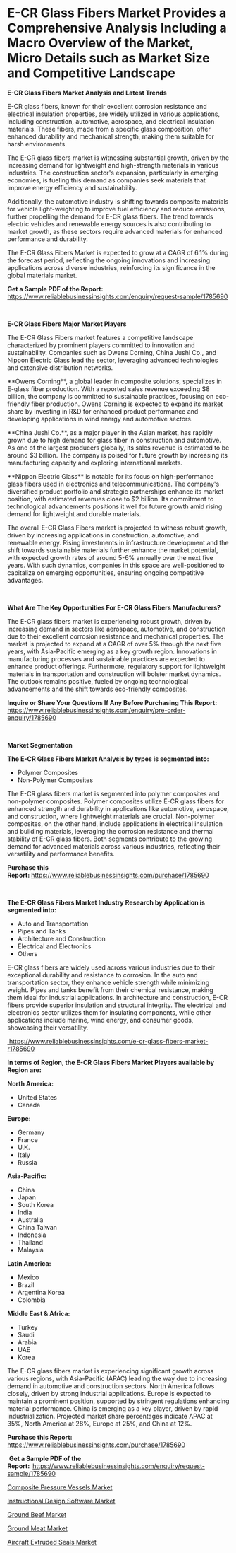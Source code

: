 <p><h1>E-CR Glass Fibers Market Provides a Comprehensive Analysis Including a Macro Overview of the Market, Micro Details such as Market Size and Competitive Landscape</h1></p><p><strong>E-CR Glass Fibers Market Analysis and Latest Trends</strong></p>
<p><p>E-CR glass fibers, known for their excellent corrosion resistance and electrical insulation properties, are widely utilized in various applications, including construction, automotive, aerospace, and electrical insulation materials. These fibers, made from a specific glass composition, offer enhanced durability and mechanical strength, making them suitable for harsh environments.</p><p>The E-CR glass fibers market is witnessing substantial growth, driven by the increasing demand for lightweight and high-strength materials in various industries. The construction sector's expansion, particularly in emerging economies, is fueling this demand as companies seek materials that improve energy efficiency and sustainability.</p><p>Additionally, the automotive industry is shifting towards composite materials for vehicle light-weighting to improve fuel efficiency and reduce emissions, further propelling the demand for E-CR glass fibers. The trend towards electric vehicles and renewable energy sources is also contributing to market growth, as these sectors require advanced materials for enhanced performance and durability.</p><p>The E-CR Glass Fibers Market is expected to grow at a CAGR of 6.1% during the forecast period, reflecting the ongoing innovations and increasing applications across diverse industries, reinforcing its significance in the global materials market.</p></p>
<p><strong>Get a Sample PDF of the Report:&nbsp;</strong> <a href="https://www.reliablebusinessinsights.com/enquiry/request-sample/1785690?utm_campaign=39&utm_medium=2&utm_source=Github&utm_content=ia&utm_term=09102024&utm_id=e-cr-glass-fibers">https://www.reliablebusinessinsights.com/enquiry/request-sample/1785690</a></p>
<p>&nbsp;</p>
<p><strong>E-CR Glass Fibers Major Market Players</strong></p>
<p><p>The E-CR Glass Fibers market features a competitive landscape characterized by prominent players committed to innovation and sustainability. Companies such as Owens Corning, China Jushi Co., and Nippon Electric Glass lead the sector, leveraging advanced technologies and extensive distribution networks.</p><p>**Owens Corning**, a global leader in composite solutions, specializes in E-glass fiber production. With a reported sales revenue exceeding $8 billion, the company is committed to sustainable practices, focusing on eco-friendly fiber production. Owens Corning is expected to expand its market share by investing in R&D for enhanced product performance and developing applications in wind energy and automotive sectors.</p><p>**China Jushi Co.**, as a major player in the Asian market, has rapidly grown due to high demand for glass fiber in construction and automotive. As one of the largest producers globally, its sales revenue is estimated to be around $3 billion. The company is poised for future growth by increasing its manufacturing capacity and exploring international markets.</p><p>**Nippon Electric Glass** is notable for its focus on high-performance glass fibers used in electronics and telecommunications. The company's diversified product portfolio and strategic partnerships enhance its market position, with estimated revenues close to $2 billion. Its commitment to technological advancements positions it well for future growth amid rising demand for lightweight and durable materials.</p><p>The overall E-CR Glass Fibers market is projected to witness robust growth, driven by increasing applications in construction, automotive, and renewable energy. Rising investments in infrastructure development and the shift towards sustainable materials further enhance the market potential, with expected growth rates of around 5-6% annually over the next five years. With such dynamics, companies in this space are well-positioned to capitalize on emerging opportunities, ensuring ongoing competitive advantages.</p></p>
<p>&nbsp;</p>
<p><strong>What Are The Key Opportunities For E-CR Glass Fibers Manufacturers?</strong></p>
<p><p>The E-CR glass fibers market is experiencing robust growth, driven by increasing demand in sectors like aerospace, automotive, and construction due to their excellent corrosion resistance and mechanical properties. The market is projected to expand at a CAGR of over 5% through the next five years, with Asia-Pacific emerging as a key growth region. Innovations in manufacturing processes and sustainable practices are expected to enhance product offerings. Furthermore, regulatory support for lightweight materials in transportation and construction will bolster market dynamics. The outlook remains positive, fueled by ongoing technological advancements and the shift towards eco-friendly composites.</p></p>
<p><strong>Inquire or Share Your Questions If Any Before Purchasing This Report:</strong> <a href="https://www.reliablebusinessinsights.com/enquiry/pre-order-enquiry/1785690?utm_campaign=39&utm_medium=2&utm_source=Github&utm_content=ia&utm_term=09102024&utm_id=e-cr-glass-fibers">https://www.reliablebusinessinsights.com/enquiry/pre-order-enquiry/1785690</a></p>
<p>&nbsp;</p>
<p><strong>Market Segmentation</strong></p>
<p><strong>The E-CR Glass Fibers Market Analysis by types is segmented into:</strong></p>
<p><ul><li>Polymer Composites</li><li>Non-Polymer Composites</li></ul></p>
<p><p>The E-CR glass fibers market is segmented into polymer composites and non-polymer composites. Polymer composites utilize E-CR glass fibers for enhanced strength and durability in applications like automotive, aerospace, and construction, where lightweight materials are crucial. Non-polymer composites, on the other hand, include applications in electrical insulation and building materials, leveraging the corrosion resistance and thermal stability of E-CR glass fibers. Both segments contribute to the growing demand for advanced materials across various industries, reflecting their versatility and performance benefits.</p></p>
<p><strong>Purchase this Report:&nbsp;</strong><a href="https://www.reliablebusinessinsights.com/purchase/1785690?utm_campaign=39&utm_medium=2&utm_source=Github&utm_content=ia&utm_term=09102024&utm_id=e-cr-glass-fibers">https://www.reliablebusinessinsights.com/purchase/1785690</a></p>
<p>&nbsp;</p>
<p><strong>The E-CR Glass Fibers Market Industry Research by Application is segmented into:</strong></p>
<p><ul><li>Auto and Transportation</li><li>Pipes and Tanks</li><li>Architecture and Construction</li><li>Electrical and Electronics</li><li>Others</li></ul></p>
<p><p>E-CR glass fibers are widely used across various industries due to their exceptional durability and resistance to corrosion. In the auto and transportation sector, they enhance vehicle strength while minimizing weight. Pipes and tanks benefit from their chemical resistance, making them ideal for industrial applications. In architecture and construction, E-CR fibers provide superior insulation and structural integrity. The electrical and electronics sector utilizes them for insulating components, while other applications include marine, wind energy, and consumer goods, showcasing their versatility.</p></p>
<p><a href="https://www.reliablebusinessinsights.com/e-cr-glass-fibers-market-r1785690?utm_campaign=39&utm_medium=2&utm_source=Github&utm_content=ia&utm_term=09102024&utm_id=e-cr-glass-fibers">&nbsp;https://www.reliablebusinessinsights.com/e-cr-glass-fibers-market-r1785690</a></p>
<p><strong>In terms of Region, the E-CR Glass Fibers Market Players available by Region are:</strong></p>
<p>
    <p> <strong> North America: </strong>
        <ul>
            <li>United States</li>
            <li>Canada</li>
        </ul>
        </p> 
    <p> <strong> Europe: </strong>
        <ul>
            <li>Germany</li>
            <li>France</li>
            <li>U.K.</li>
            <li>Italy</li>
            <li>Russia</li>
        </ul>
        </p> 
    <p> <strong> Asia-Pacific: </strong>
        <ul>
            <li>China</li>
            <li>Japan</li>
            <li>South Korea</li>
            <li>India</li>
            <li>Australia</li>
            <li>China Taiwan</li>
            <li>Indonesia</li>
            <li>Thailand</li>
            <li>Malaysia</li>
        </ul>
        </p> 
    <p> <strong> Latin America: </strong>
        <ul>
            <li>Mexico</li>
            <li>Brazil</li>
            <li>Argentina Korea</li>
            <li>Colombia</li>
        </ul>
        </p> 
    <p> <strong> Middle East & Africa: </strong>
        <ul>
            <li>Turkey</li>
            <li>Saudi</li>
            <li>Arabia</li>
            <li>UAE</li>
            <li>Korea</li>
        </ul>
    </p>
    </p>
<p><p>The E-CR glass fibers market is experiencing significant growth across various regions, with Asia-Pacific (APAC) leading the way due to increasing demand in automotive and construction sectors. North America follows closely, driven by strong industrial applications. Europe is expected to maintain a prominent position, supported by stringent regulations enhancing material performance. China is emerging as a key player, driven by rapid industrialization. Projected market share percentages indicate APAC at 35%, North America at 28%, Europe at 25%, and China at 12%.</p></p>
<p><strong>Purchase this Report: </strong><a href="https://www.reliablebusinessinsights.com/purchase/1785690?utm_campaign=39&utm_medium=2&utm_source=Github&utm_content=ia&utm_term=09102024&utm_id=e-cr-glass-fibers">https://www.reliablebusinessinsights.com/purchase/1785690</a></p>
<p>&nbsp;<strong>Get a Sample PDF of the Report:&nbsp;&nbsp;</strong><a href="https://www.reliablebusinessinsights.com/enquiry/request-sample/1785690?utm_campaign=39&utm_medium=2&utm_source=Github&utm_content=ia&utm_term=09102024&utm_id=e-cr-glass-fibers">https://www.reliablebusinessinsights.com/enquiry/request-sample/1785690</a></p>
<p><strong></strong></p>
<p><p><a href="https://github.com/dheinurhartupien/Market-Research-Report-List-1/blob/main/composite-pressure-vessels-market.md?utm_campaign=39&utm_medium=2&utm_source=Github&utm_content=ia&utm_term=09102024&utm_id=e-cr-glass-fibers">Composite Pressure Vessels Market</a></p><p><a href="https://www.linkedin.com/pulse/instructional-design-software-market-evolution-regional-adaptations-8h5ye?utm_campaign=39&utm_medium=2&utm_source=Github&utm_content=ia&utm_term=09102024&utm_id=e-cr-glass-fibers">Instructional Design Software Market</a></p><p><a href="https://issuu.com/reportprime-2/docs/ground-beef-market-size-2030.pptx_3f540661ca933e?utm_campaign=39&utm_medium=2&utm_source=Github&utm_content=ia&utm_term=09102024&utm_id=e-cr-glass-fibers">Ground Beef Market</a></p><p><a href="https://issuu.com/reportprime-2/docs/ground-meat-market-size-2030.pptx_372a98db126e77?utm_campaign=39&utm_medium=2&utm_source=Github&utm_content=ia&utm_term=09102024&utm_id=e-cr-glass-fibers">Ground Meat Market</a></p><p><a href="https://github.com/edb4votunget/Market-Research-Report-List-1/blob/main/aircraft-extruded-seals-market.md?utm_campaign=39&utm_medium=2&utm_source=Github&utm_content=ia&utm_term=09102024&utm_id=e-cr-glass-fibers">Aircraft Extruded Seals Market</a></p></p>